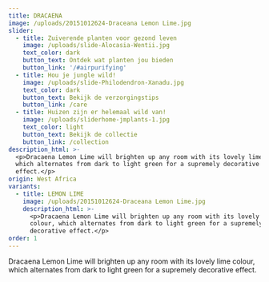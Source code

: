 ```yaml
---
title: DRACAENA
image: /uploads/20151012624-Draceana Lemon Lime.jpg
slider:
  - title: Zuiverende planten voor gezond leven
    image: /uploads/slide-Alocasia-Wentii.jpg
    text_color: dark
    button_text: Ontdek wat planten jou bieden
    button_link: '/#airpurifying'
  - title: Hou je jungle wild!
    image: /uploads/slide-Philodendron-Xanadu.jpg
    text_color: dark
    button_text: Bekijk de verzorgingstips
    button_link: /care
  - title: Huizen zijn er helemaal wild van!
    image: /uploads/sliderhome-jmplants-1.jpg
    text_color: light
    button_text: Bekijk de collectie
    button_link: /collection
description_html: >-
  <p>Dracaena Lemon Lime will brighten up any room with its lovely lime colour,
  which alternates from dark to light green for a supremely decorative
  effect.</p>
origin: West Africa
variants:
  - title: LEMON LIME
    image: /uploads/20151012624-Draceana Lemon Lime.jpg
    description_html: >-
      <p>Dracaena Lemon Lime will brighten up any room with its lovely lime
      colour, which alternates from dark to light green for a supremely
      decorative effect.</p>
order: 1
---
```



Dracaena Lemon Lime will brighten up any room with its lovely lime colour, which alternates from dark to light green for a supremely decorative effect.